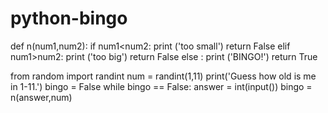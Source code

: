 # python-bingo
def n(num1,num2):
    if num1<num2:
        print ('too small')
        return False
    elif num1>num2:
        print ('too big')
        return False
    else :
        print ('BINGO!')
        return True

from random import randint
num = randint(1,11)
print('Guess how old is me in 1-11.')
bingo = False
while bingo == False:
    answer = int(input())
    bingo = n(answer,num)
